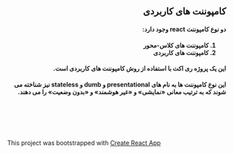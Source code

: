 <div dir="rtl">
	<h2>کامپوننت های کاربردی</h2>
	<p><h4>دو نوع کامپوننت react وجود دارد:</h4></p>
	<h4>
		<ol>
			<li>کامپوننت های کلاس-محور</li>
			<li>کامپوننت های کاربردی</li>
		</ol>
    </h4>
  <p><h4>این یک پروژه ری اکت با استفاده از روش کامپوننت های کاربردی است.</h4></p>
		<p><h4>این نوع کامپوننت ها به نام های presentational و dumb و stateless نیز شناخته می شوند که به ترتیب معانی «نمایشی» و «غیر هوشمند» و «بدون وضعیت» را می دهند. </h4></p>
 

<br /><br /><br /><br />
</div>


<p>This project was bootstrapped with <a href="https://github.com/facebookincubator/create-react-app">Create React App</a></p>

